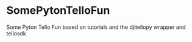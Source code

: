 # SomePytonTelloFun
Some Pyton Tello Fun based on tutorials and the djitellopy wrapper and tellosdk
